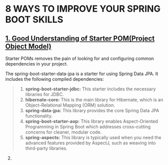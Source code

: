 # 8 WAYS TO IMPROVE YOUR SPRING BOOT SKILLS

## [1. Good Understanding of Starter POM(Project Object Model)](url)

  Starter POMs removes the pain of looking for and configuring common dependencies in your project.

  The spring-boot-starter-data-jpa is a starter for using Spring Data JPA. It includes the following compiled dependencies:

>1.  **spring-boot-starter-jdbc:** This starter includes the necessary libraries for JDBC.
>2.  **hibernate-core:** This is the main library for Hibernate, which is an Object-Relational Mapping (ORM) solution.
>3.  **spring-data-jpa:** This library provides the core Spring Data JPA functionality.
>4.  **spring-boot-starter-aop:** This library enables Aspect-Oriented Programming in Spring Boot which addresses cross-cutting concerns for cleaner, modular code.
>5.  **spring-aspects:** This library is typically used when you need the advanced features provided by AspectJ, such as weaving into third-party libraries.

2. 
